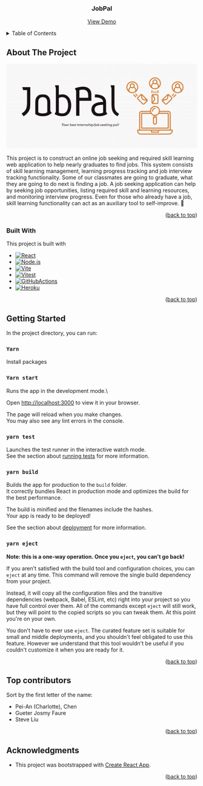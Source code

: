 <!-- PROJECT LOGO -->
<div align="center">
  <h3 align="center">JobPal</h3>
  <p align="center">
    <a href="https://youtu.be/9akIjycSzNw">View Demo</a>
  </p>
</div>



<!-- TABLE OF CONTENTS -->
<details>
  <summary>Table of Contents</summary>
  <ol>
    <li>
      <a href="#about-the-project">About The Project</a>
      <ul>
        <li><a href="#built-with">Built With</a></li>
      </ul>
    </li>
    <li>
      <a href="#getting-started">Getting Started</a>
    </li>
    <li><a href="#contributing">Top contributors</a></li>
    <li><a href="#acknowledgments">Acknowledgments</a></li>
  </ol>
</details>



<!-- ABOUT THE PROJECT -->
## About The Project

![JobPal-logo](src/assets/images/JobPal-logo.png)

This project is to construct an online job seeking and required skill learning web application to help nearly graduates to find jobs. This system consists of skill learning management, learning progress tracking and job interview tracking functionality.
Some of our classmates are going to graduate, what they are going to do next is finding a job. A job seeking application can help by seeking job opportunities, listing required skill and learning resources, and monitoring interview progress.  Even for those who already have a job, skill learning functionality can act as an auxiliary tool to self-improve. :muscle:

<p align="right">(<a href="#readme-top">back to top</a>)</p>



### Built With

This project is built with 

* <a href="React-url"><img src="React.js" alt="React" style="width:50px; height:auto;" /></a>
* <a href="Nodejs-url"><img src="Node.js" alt="Node.js" style="width:50px; height:auto;" /></a>
* <a href="Vite-url"><img src="Vite" alt="Vite" style="width:50px; height:auto;" /></a>
* <a href="Vitest-url"><img src="Vitest" alt="Vitest" style="width:50px; height:auto;" /></a>
* <a href="GitHubActions-url"><img src="GitHubActions" alt="GitHubActions" style="width:50px; height:auto;" /></a>
* <a href="Heroku-url"><img src="Heroku" alt="Heroku" style="width:50px; height:auto;" /></a>

<p align="right">(<a href="#readme-top">back to top</a>)</p>



<!-- GETTING STARTED -->
## Getting Started

In the project directory, you can run:

### `Yarn`

Install packages

### `Yarn start`

Runs the app in the development mode.\

Open [http://localhost:3000](http://localhost:3000) to view it in your browser.

The page will reload when you make changes.\
You may also see any lint errors in the console.

### `yarn test`

Launches the test runner in the interactive watch mode.\
See the section about [running tests](https://facebook.github.io/create-react-app/docs/running-tests) for more information.

### `yarn build`

Builds the app for production to the `build` folder.\
It correctly bundles React in production mode and optimizes the build for the best performance.

The build is minified and the filenames include the hashes.\
Your app is ready to be deployed!

See the section about [deployment](https://facebook.github.io/create-react-app/docs/deployment) for more information.

### `yarn eject`

**Note: this is a one-way operation. Once you `eject`, you can't go back!**

If you aren't satisfied with the build tool and configuration choices, you can `eject` at any time. This command will remove the single build dependency from your project.

Instead, it will copy all the configuration files and the transitive dependencies (webpack, Babel, ESLint, etc) right into your project so you have full control over them. All of the commands except `eject` will still work, but they will point to the copied scripts so you can tweak them. At this point you're on your own.

You don't have to ever use `eject`. The curated feature set is suitable for small and middle deployments, and you shouldn't feel obligated to use this feature. However we understand that this tool wouldn't be useful if you couldn't customize it when you are ready for it.


<p align="right">(<a href="#readme-top">back to top</a>)</p>


## Top contributors

Sort by the first letter of the name:

* Pei-An (Charlotte), Chen
* Gueter Josmy Faure
* Steve Liu


<p align="right">(<a href="#readme-top">back to top</a>)</p>


<!-- ACKNOWLEDGMENTS -->
## Acknowledgments

* This project was bootstrapped with [Create React App](https://github.com/facebook/create-react-app).

<p align="right">(<a href="#readme-top">back to top</a>)</p>



<!-- MARKDOWN LINKS & IMAGES -->
[React.js]: src/assets/images/React.png
[React-url]: https://reactjs.org/
[Node.js]: src/assets/images/Node-js.png
[Nodejs-url]: https://nodejs.org/en
[Vite]: src/assets/images/Vite.png
[Vite-url]: https://vite.dev/
[Vitest]: src/assets/images/Vitest.png
[Vitest-url]: https://vitest.dev/
[GitHubActions]: src/assets/images/GitHubActions.png
[GitHubActions-url]: https://github.com/features/actions
[Heroku]: src/assets/images/Heroku.png
[Heroku-url]: https://www.heroku.com/

